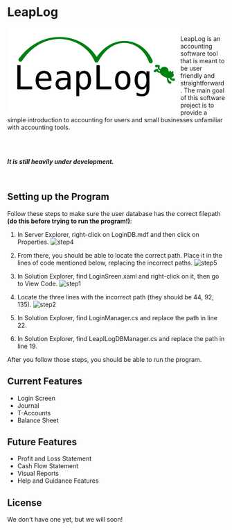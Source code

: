 # LeapLog

<img src="https://github.com/LeapLogTeam/leaplog/blob/master/leaplog/logo.png" alt="leaplog logo" height="200" width="400" align="left">

<br>
LeapLog is an accounting software tool that is meant to be user friendly and straightforward.
The main goal of this software project is to provide a simple introduction to
accounting for users and small businesses unfamiliar with accounting tools.

<br><br>

**_It is still heavily under development._**

<br>

## Setting up the Program
Follow these steps to make sure the user database has the correct filepath **(do this before trying to run the program!)**:

1. In Server Explorer, right-click on LoginDB.mdf and then click on Properties.
![step4](https://user-images.githubusercontent.com/48849730/77972244-6d349b80-72b6-11ea-85b2-d1ddeaff1fc3.PNG)

2. From there, you should be able to locate the correct path. Place it in the lines of code mentioned below, replacing the incorrect paths.
![step5](https://user-images.githubusercontent.com/48849730/77972256-73c31300-72b6-11ea-860c-7e2f7f52b2f1.PNG)

3. In Solution Explorer, find LoginSreen.xaml and right-click on it, then go to View Code.
![step1](https://user-images.githubusercontent.com/48849730/77972099-116a1280-72b6-11ea-841b-540504ac0192.PNG)

4. Locate the three lines with the incorrect path (they should be 44, 92, 135).
![step2](https://user-images.githubusercontent.com/48849730/77972221-60b04300-72b6-11ea-9661-caab751e3145.PNG)

5. In Solution Explorer, find LoginManager.cs and replace the path in line 22.

6. In Solution Explorer, find LeaplLogDBManager.cs and replace the path in line 19.

After you follow those steps, you should be able to run the program.

## Current Features
- Login Screen
- Journal
- T-Accounts
- Balance Sheet

## Future Features 

- Profit and Loss Statement
- Cash Flow Statement
- Visual Reports
- Help and Guidance Features

## License

We don't have one yet, but we will soon!
